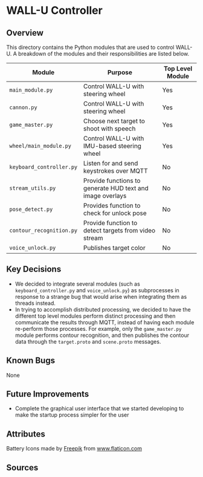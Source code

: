 # WALL-U Controller

## Overview
This directory contains the Python modules that are used to control WALL-U. A breakdown of the modules and their responsibilities are listed below.

| Module | Purpose | Top Level Module |
| ------ | ------- | ---------------- |
| `main_module.py` | Control WALL-U with steering wheel | Yes |
| `cannon.py` | Control WALL-U with steering wheel | Yes |
| `game_master.py` | Choose next target to shoot with speech | Yes |
| `wheel/main_module.py` | Control WALL-U with IMU-based steering wheel | Yes |
| `keyboard_controller.py` | Listen for and send keystrokes over MQTT | No |
| `stream_utils.py` | Provide functions to generate HUD text and image overlays | No |
| `pose_detect.py` | Provides function to check for unlock pose | No |
| `contour_recognition.py` | Provide function to detect targets from video stream| No |
| `voice_unlock.py` | Publishes target color | No|

## Key Decisions
- We decided to integrate several modules (such as `keyboard_controller.py` and `voice_unlock.py`) as subprocesses in response to a strange bug that would arise when integrating them as threads instead. 
- In trying to accomplish distributed processing, we decided to have the different top level modules perform distinct processing and then communicate the results through MQTT, instead of having each module re-perform those processes. For example, only the `game_master.py` module performs contour recognition, and then publishes the contour data through the `target.proto` and `scene.proto` messages.

## Known Bugs
None

## Future Improvements
- Complete the graphical user interface that we started developing to make the startup process simpler for the user

## Attributes
Battery Icons made by <a href="https://www.flaticon.com/authors/freepik" title="Freepik">Freepik</a> from <a href="https://www.flaticon.com/" title="Flaticon"> www.flaticon.com</a>

## Sources

